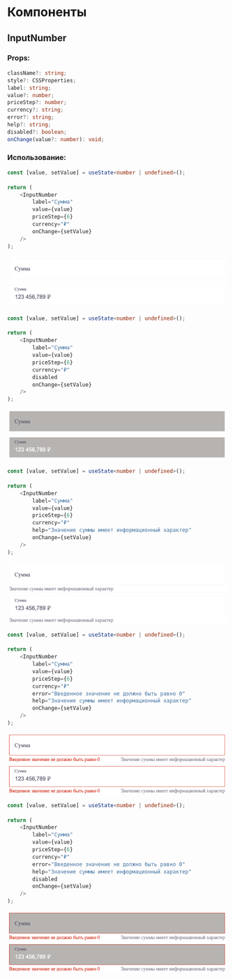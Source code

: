 # Компоненты

## InputNumber

### Props:

```ts
className?: string;
style?: CSSProperties;
label: string;
value?: number;
priceStep?: number;
currency?: string;
error?: string;
help?: string;
disabled?: boolean;
onChange(value?: number): void;
```

### Использование:

```ts
const [value, setValue] = useState<number | undefined>();

return (
    <InputNumber
        label="Сумма"
        value={value}
        priceStep={6}
        currency="₽"
        onChange={setValue}
    />
);
```

![Рисунок 1](https://github.com/codeBurger770/psb-components/raw/master/readme/1.png)
![Рисунок 2](https://github.com/codeBurger770/psb-components/raw/master/readme/2.png)

```ts
const [value, setValue] = useState<number | undefined>();

return (
    <InputNumber
        label="Сумма"
        value={value}
        priceStep={6}
        currency="₽"
        disabled
        onChange={setValue}
    />
);
```

![Рисунок 3](https://github.com/codeBurger770/psb-components/raw/master/readme/3.png)
![Рисунок 4](https://github.com/codeBurger770/psb-components/raw/master/readme/4.png)

```ts
const [value, setValue] = useState<number | undefined>();

return (
    <InputNumber
        label="Сумма"
        value={value}
        priceStep={6}
        currency="₽"
        help="Значение суммы имеет информационный характер"
        onChange={setValue}
    />
);
```

![Рисунок 5](https://github.com/codeBurger770/psb-components/raw/master/readme/5.png)
![Рисунок 6](https://github.com/codeBurger770/psb-components/raw/master/readme/6.png)

```ts
const [value, setValue] = useState<number | undefined>();

return (
    <InputNumber
        label="Сумма"
        value={value}
        priceStep={6}
        currency="₽"
        error="Введенное значение не должно быть равно 0"
        help="Значение суммы имеет информационный характер"
        onChange={setValue}
    />
);
```

![Рисунок 7](https://github.com/codeBurger770/psb-components/raw/master/readme/7.png)
![Рисунок 8](https://github.com/codeBurger770/psb-components/raw/master/readme/8.png)

```ts
const [value, setValue] = useState<number | undefined>();

return (
    <InputNumber
        label="Сумма"
        value={value}
        priceStep={6}
        currency="₽"
        error="Введенное значение не должно быть равно 0"
        help="Значение суммы имеет информационный характер"
        disabled
        onChange={setValue}
    />
);
```
![Рисунок 9](https://github.com/codeBurger770/psb-components/raw/master/readme/9.png)
![Рисунок 10](https://github.com/codeBurger770/psb-components/raw/master/readme/10.png)
